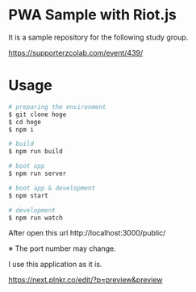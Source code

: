 # PWA Sample with Riot.js
It is a sample repository for the following study group.

https://supporterzcolab.com/event/439/

# Usage

```bash
# preparing the environment
$ git clone hoge
$ cd hoge
$ npm i

# build
$ npm run build

# boot app
$ npm run server

# boot app & development
$ npm start

# development
$ npm run watch
```

After open this url http://localhost:3000/public/

※ The port number may change.

I use this application as it is.

https://next.plnkr.co/edit/?p=preview&preview
